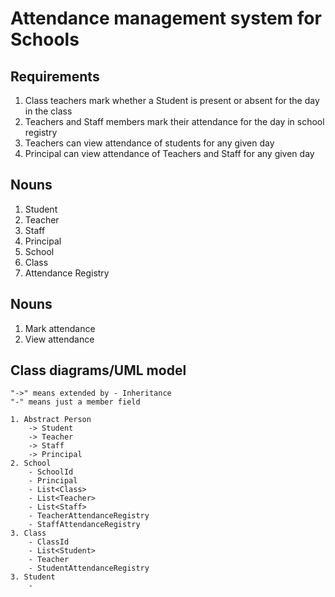 # Attendance management system for Schools

## Requirements
1. Class teachers mark whether a Student is present or absent for the day in the class
2. Teachers and Staff members mark their attendance for the day in school registry
3. Teachers can view attendance of students for any given day
4. Principal can view attendance of Teachers and Staff for any given day

## Nouns
1. Student
2. Teacher
3. Staff
4. Principal
5. School
6. Class
7. Attendance Registry

## Nouns
1. Mark attendance
2. View attendance

## Class diagrams/UML model
```
"->" means extended by - Inheritance
"-" means just a member field

1. Abstract Person
    -> Student
    -> Teacher
    -> Staff
    -> Principal
2. School
    - SchoolId
    - Principal
    - List<Class>
    - List<Teacher>
    - List<Staff>
    - TeacherAttendanceRegistry
    - StaffAttendanceRegistry
3. Class
    - ClassId
    - List<Student>
    - Teacher
    - StudentAttendanceRegistry
3. Student
    - 
```